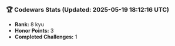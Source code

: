 ### 🏆 Codewars Stats (Updated: 2025-05-19 18:12:16 UTC)

- **Rank:** 8 kyu
- **Honor Points:** 3
- **Completed Challenges:** 1
